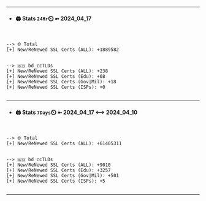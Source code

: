 

---
- #### 🖨️ **Stats** `24Hr`⏲️ ➼ 2024_04_17
```console


--> 🌐 Total
[+] New/ReNewed SSL Certs (ALL): +1889582


--> 🇧🇩 bd_ccTLDs
[+] New/ReNewed SSL Certs (ALL): +238
[+] New/ReNewed SSL Certs (Edu): +68
[+] New/ReNewed SSL Certs (Gov|Mil): +18
[+] New/ReNewed SSL Certs (ISPs): +0


```

---
- #### 🖨️ **Stats** `7Days`⏲️ ➼ 2024_04_17 <--> 2024_04_10
```console


--> 🌐 Total
[+] New/ReNewed SSL Certs (ALL): +61405311


--> 🇧🇩 bd_ccTLDs
[+] New/ReNewed SSL Certs (ALL): +9010
[+] New/ReNewed SSL Certs (Edu): +3257
[+] New/ReNewed SSL Certs (Gov|Mil): +501
[+] New/ReNewed SSL Certs (ISPs): +5


```

---

